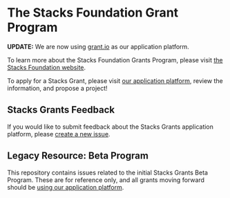 # The Stacks Foundation Grant Program

**UPDATE:** We are now using [grant.io](https://grants.stacks.org) as our application platform.

To learn more about the Stacks Foundation Grants Program, please visit [the Stacks Foundation website](https://stacks.org/grants).

To apply for a Stacks Grant, please visit [our application platform](https://grants.stacks.org), review the information, and propose a project!

## Stacks Grants Feedback

If you would like to submit feedback about the Stacks Grants application platform, please [create a new issue](https://github.com/stacksgov/Stacks-Grants/issues/new/choose).

## Legacy Resource: Beta Program

This repository contains issues related to the initial Stacks Grants Beta Program. These are for reference only, and all grants moving forward should be [using our application platform](https://grants.stacks.org).
